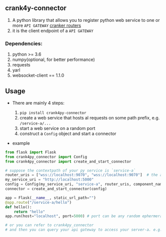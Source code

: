 crank4y-connector
-----

1. A python library that allows you to register python web service to one or more `API GATEWAY` [cranker routers](https://github.com/torchcc/crank4go)
2. it is the client endpoint of a `API GATEWAY` 

### Dependencies:
1. python >= 3.6
2. numpy(optional, for better performance)
3. requests
4. yarl
5. websocket-client == 1.1.0 

Usage
---

- There are mainly 4 steps:
  1. `pip install crank4py-connector`
  2. create a web service that hosts al requests on some path prefix, e.g. `/service-a/...`
  3. start a web service on a random port 
  4. construct a `Config` object and start a connector 
  
- example

```python
from flask import Flask
from crank4py_connector import Config
from crank4py_connector import create_and_start_connector

# suppose the contextpath of your py service is `service-a`
router_uris = ["wss://localhost:9070", "wss://localhost:9070"]  # the api gateway router instances which you want to register to
my_service_uri = "http://localhost:5000"  
config = Config(my_service_uri, "service-a", router_uris, component_name="service-a-component")
connector = create_and_start_connector(config)

app = Flask(__name__, static_url_path="")
@app.route("/service-a/hello")
def hello():
    return "hello"
app.run(host="localhost", port=5000) # port can be any random ephermeral port

# or you can refer to crank4py_connector
# and then you can query your api gateway to access your server-a. e.g. if your router listens on https://localhost:9000, then you can access  https://localhost:9000/service-a/hello,
```


